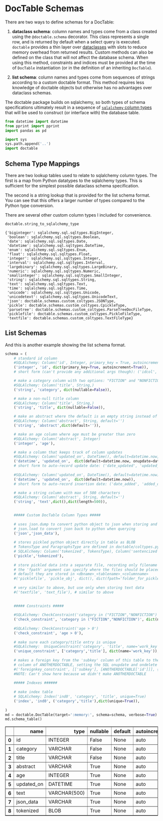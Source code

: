 # DocTable Schemas
There are two ways to define schemas for a DocTable:

1. **dataclass schema**: column names and types come from a class created using the `@doctable.schema` decorator. This class represents a single row, and is returned by default when a select query is executed. `doctable` provides a thin layer over [dataclasses](https://realpython.com/python-data-classes/) with slots to reduce memory overhead from returned results. Custom methods can also be defined on the class that will not affect the database schema. When using this method, constraints and indices must be provided at the time of `DocTable` instantiation (or in the definition of an inheriting `DocTable`).

2. **list schema**: column names and types come from sequences of strings according to a custom doctable format. This method requires less knowledge of doctable objects but otherwise has no advantages over dataclass schemas.

The doctable package builds on sqlalchemy, so both types of schema specifications ultimately result in a sequence of [`sqlalchemy` column types](https://docs.sqlalchemy.org/en/13/core/type_basics.html) that will be used to construct (or interface with) the database table.


```python
from datetime import datetime
from pprint import pprint
import pandas as pd

import sys
sys.path.append('..')
import doctable
```

## Schema Type Mappings
There are two lookup tables used to relate to sqlalchemy column types. The first is a map from Python datatypes to the sqlalchemy types. This is sufficient for the simplest possible dataclass schema specification.

The second is a string lookup that is provided for the list schema format. You can see that this offers a larger number of types compared to the Python type conversion.

There are several other custom column types I included for convenience.


```python
doctable.string_to_sqlalchemy_type
```




    {'biginteger': sqlalchemy.sql.sqltypes.BigInteger,
     'boolean': sqlalchemy.sql.sqltypes.Boolean,
     'date': sqlalchemy.sql.sqltypes.Date,
     'datetime': sqlalchemy.sql.sqltypes.DateTime,
     'enum': sqlalchemy.sql.sqltypes.Enum,
     'float': sqlalchemy.sql.sqltypes.Float,
     'integer': sqlalchemy.sql.sqltypes.Integer,
     'interval': sqlalchemy.sql.sqltypes.Interval,
     'largebinary': sqlalchemy.sql.sqltypes.LargeBinary,
     'numeric': sqlalchemy.sql.sqltypes.Numeric,
     'smallinteger': sqlalchemy.sql.sqltypes.SmallInteger,
     'string': sqlalchemy.sql.sqltypes.String,
     'text': sqlalchemy.sql.sqltypes.Text,
     'time': sqlalchemy.sql.sqltypes.Time,
     'unicode': sqlalchemy.sql.sqltypes.Unicode,
     'unicodetext': sqlalchemy.sql.sqltypes.UnicodeText,
     'json': doctable.schemas.custom_coltypes.JSONType,
     'pickle': doctable.schemas.custom_coltypes.CpickleType,
     'parsetree': doctable.schemas.custom_coltypes.ParseTreeDocFileType,
     'picklefile': doctable.schemas.custom_coltypes.PickleFileType,
     'textfile': doctable.schemas.custom_coltypes.TextFileType}



## List Schemas
And this is another example showing the list schema format.


```python
schema = (
    # standard id column
    #SQLAlchemy: Column('id', Integer, primary_key = True, autoincrement=True), 
    ('integer', 'id', dict(primary_key=True, autoincrement=True)),
    # short form (can't provide any additional args though): ('idcol', 'id')

    # make a category column with two options: "FICTION" and "NONFICTION"
    #SQLAlchemy: Column('title', String,)
    ('string', 'category', dict(nullable=False)),

    # make a non-null title column
    #SQLAlchemy: Column('title', String,)
    ('string', 'title', dict(nullable=False)),

    # make an abstract where the default is an empty string instead of null
    #SQLAlchemy: Column('abstract', String, default='')
    ('string', 'abstract',dict(default='')),

    # make an age column where age must be greater than zero
    #SQLAlchemy: Column('abstract', Integer)
    ('integer', 'age'),

    # make a column that keeps track of column updates
    #SQLAlchemy: Column('updated_on', DateTime(), default=datetime.now, onupdate=datetime.now)
    ('datetime', 'updated_on',  dict(default=datetime.now, onupdate=datetime.now)),
    # short form to auto-record update date: ('date_updated', 'updated_on')
    
    #SQLAlchemy: Column('updated_on', DateTime(), default=datetime.now)
    ('datetime', 'updated_on',  dict(default=datetime.now)),
    # short form to auto-record insertion date: ('date_added', 'added_on')

    # make a string column with max of 500 characters
    #SQLAlchemy: Column('abstract', String, default='')
    ('string', 'text',dict(),dict(length=500)),

    
    ##### Custom DocTable Column Types #####
    
    # uses json.dump to convert python object to json when storing and
    # json.load to convert json back to python when querying
    ('json','json_data'),
    
    # stores pickled python object directly in table as BLOB
    # TokensType and ParagraphsType are defined in doctable/coltypes.py
    # SQLAlchemy: Column('tokenized', TokensType), Column('sentencized', ParagraphsType)
    ('pickle','tokenized'),
    
    # store pickled data into a separate file, recording only filename directly in table
    # the 'fpath' argument can specify where the files should be placed, but by
    # default they are stored in <dbname>_<tablename>_<columnname>
    #('picklefile', 'pickle_obj', dict(), dict(fpath='folder_for_picklefiles')),
    
    # very similar to above, but use only when storing text data
    #('textfile', 'text_file'), # similar to above
    
    
    ##### Constraints #####
    
    #SQLAlchemy: CheckConstraint('category in ("FICTION","NONFICTION")', name='salary_check')
    ('check_constraint', 'category in ("FICTION","NONFICTION")', dict(name='salary_check')),
    
    #SQLAlchemy: CheckConstraint('age > 0')
    ('check_constraint', 'age > 0'),
    
    # make sure each category/title entry is unique
    #SQLAlchemy:  UniqueConstraint('category', 'title', name='work_key')
    ('unique_constraint', ['category','title'], dict(name='work_key')),
    
    # makes a foreign key from the 'subkey' column of this table to the 'id'
    # column of ANOTHERDOCTABLE, setting the SQL onupdate and ondelete foreign key constraints
    #('foreignkey_constraint', [['subkey'], [ANOTHERDOCTABLE['id']]], {}, dict(onupdate="CASCADE", ondelete="CASCADE")),
    #NOTE: Can't show here because we didn't make ANOTHERDOCTABLE
    
    ##### Indexes ######
    
    # make index table
    # SQLAlchemy: Index('ind0', 'category', 'title', unique=True)
    ('index', 'ind0', ('category','title'),dict(unique=True)),
    
)
md = doctable.DocTable(target=':memory:', schema=schema, verbose=True)
md.schema_table()
```




<div>
<style scoped>
    .dataframe tbody tr th:only-of-type {
        vertical-align: middle;
    }

    .dataframe tbody tr th {
        vertical-align: top;
    }

    .dataframe thead th {
        text-align: right;
    }
</style>
<table border="1" class="dataframe">
  <thead>
    <tr style="text-align: right;">
      <th></th>
      <th>name</th>
      <th>type</th>
      <th>nullable</th>
      <th>default</th>
      <th>autoincrement</th>
      <th>primary_key</th>
    </tr>
  </thead>
  <tbody>
    <tr>
      <th>0</th>
      <td>id</td>
      <td>INTEGER</td>
      <td>False</td>
      <td>None</td>
      <td>auto</td>
      <td>1</td>
    </tr>
    <tr>
      <th>1</th>
      <td>category</td>
      <td>VARCHAR</td>
      <td>False</td>
      <td>None</td>
      <td>auto</td>
      <td>0</td>
    </tr>
    <tr>
      <th>2</th>
      <td>title</td>
      <td>VARCHAR</td>
      <td>False</td>
      <td>None</td>
      <td>auto</td>
      <td>0</td>
    </tr>
    <tr>
      <th>3</th>
      <td>abstract</td>
      <td>VARCHAR</td>
      <td>True</td>
      <td>None</td>
      <td>auto</td>
      <td>0</td>
    </tr>
    <tr>
      <th>4</th>
      <td>age</td>
      <td>INTEGER</td>
      <td>True</td>
      <td>None</td>
      <td>auto</td>
      <td>0</td>
    </tr>
    <tr>
      <th>5</th>
      <td>updated_on</td>
      <td>DATETIME</td>
      <td>True</td>
      <td>None</td>
      <td>auto</td>
      <td>0</td>
    </tr>
    <tr>
      <th>6</th>
      <td>text</td>
      <td>VARCHAR(500)</td>
      <td>True</td>
      <td>None</td>
      <td>auto</td>
      <td>0</td>
    </tr>
    <tr>
      <th>7</th>
      <td>json_data</td>
      <td>VARCHAR</td>
      <td>True</td>
      <td>None</td>
      <td>auto</td>
      <td>0</td>
    </tr>
    <tr>
      <th>8</th>
      <td>tokenized</td>
      <td>BLOB</td>
      <td>True</td>
      <td>None</td>
      <td>auto</td>
      <td>0</td>
    </tr>
  </tbody>
</table>
</div>


